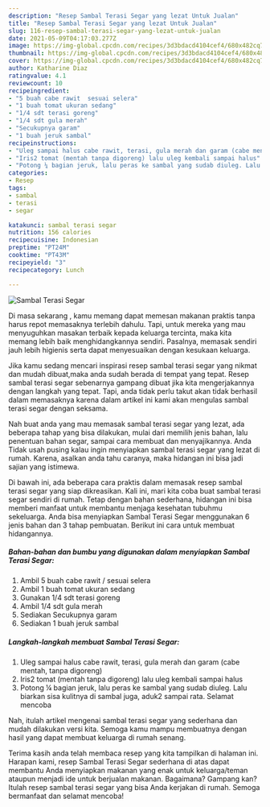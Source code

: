 ```yaml
---
description: "Resep Sambal Terasi Segar yang lezat Untuk Jualan"
title: "Resep Sambal Terasi Segar yang lezat Untuk Jualan"
slug: 116-resep-sambal-terasi-segar-yang-lezat-untuk-jualan
date: 2021-05-09T04:17:03.277Z
image: https://img-global.cpcdn.com/recipes/3d3bdacd4104cef4/680x482cq70/sambal-terasi-segar-foto-resep-utama.jpg
thumbnail: https://img-global.cpcdn.com/recipes/3d3bdacd4104cef4/680x482cq70/sambal-terasi-segar-foto-resep-utama.jpg
cover: https://img-global.cpcdn.com/recipes/3d3bdacd4104cef4/680x482cq70/sambal-terasi-segar-foto-resep-utama.jpg
author: Katharine Diaz
ratingvalue: 4.1
reviewcount: 10
recipeingredient:
- "5 buah cabe rawit  sesuai selera"
- "1 buah tomat ukuran sedang"
- "1/4 sdt terasi goreng"
- "1/4 sdt gula merah"
- "Secukupnya garam"
- "1 buah jeruk sambal"
recipeinstructions:
- "Uleg sampai halus cabe rawit, terasi, gula merah dan garam (cabe mentah, tanpa digoreng)"
- "Iris2 tomat (mentah tanpa digoreng) lalu uleg kembali sampai halus"
- "Potong ¼ bagian jeruk, lalu peras ke sambal yang sudab diuleg. Lalu biarkan sisa kulitnya di sambal juga, aduk2 sampai rata. Selamat mencoba"
categories:
- Resep
tags:
- sambal
- terasi
- segar

katakunci: sambal terasi segar 
nutrition: 156 calories
recipecuisine: Indonesian
preptime: "PT24M"
cooktime: "PT43M"
recipeyield: "3"
recipecategory: Lunch

---
```



![Sambal Terasi Segar](https://img-global.cpcdn.com/recipes/3d3bdacd4104cef4/680x482cq70/sambal-terasi-segar-foto-resep-utama.jpg)

Di masa  sekarang , kamu memang dapat memesan makanan praktis tanpa harus repot memasaknya terlebih dahulu. Tapi, untuk mereka yang mau menyuguhkan masakan terbaik kepada keluarga tercinta, maka kita memang lebih baik menghidangkannya sendiri. Pasalnya, memasak sendiri jauh lebih higienis serta dapat menyesuaikan dengan kesukaan keluarga.

Jika kamu sedang mencari inspirasi resep sambal terasi segar yang nikmat dan mudah dibuat,maka anda sudah berada di tempat yang tepat. Resep sambal terasi segar  sebenarnya gampang dibuat jika kita mengerjakannya dengan langkah yang tepat. Tapi, anda tidak perlu takut akan tidak berhasil dalam memasaknya 
karena dalam artikel ini kami akan mengulas sambal terasi segar dengan seksama.  



Nah buat anda yang mau memasak sambal terasi segar yang lezat, ada beberapa tahap yang bisa dilakukan, mulai dari memilih jenis bahan, lalu penentuan bahan segar, sampai cara membuat dan menyajikannya. Anda Tidak usah pusing kalau ingin menyiapkan sambal terasi segar yang lezat di rumah. Karena, asalkan anda  tahu caranya, maka hidangan ini bisa jadi sajian yang istimewa.

Di bawah ini, ada beberapa cara praktis  dalam memasak resep sambal terasi segar yang siap dikreasikan. Kali ini, mari kita coba buat sambal terasi segar sendiri di rumah. Tetap dengan bahan sederhana, hidangan ini bisa memberi manfaat untuk membantu menjaga kesehatan tubuhmu sekeluarga. Anda bisa menyiapkan Sambal Terasi Segar menggunakan 6 jenis bahan dan 3 tahap pembuatan. Berikut ini cara untuk membuat hidangannya.

<!--inarticleads1-->

##### Bahan-bahan dan bumbu yang digunakan dalam menyiapkan Sambal Terasi Segar:

1. Ambil 5 buah cabe rawit / sesuai selera
1. Ambil 1 buah tomat ukuran sedang
1. Gunakan 1/4 sdt terasi goreng
1. Ambil 1/4 sdt gula merah
1. Sediakan Secukupnya garam
1. Sediakan 1 buah jeruk sambal




<!--inarticleads2-->

##### Langkah-langkah membuat Sambal Terasi Segar:

1. Uleg sampai halus cabe rawit, terasi, gula merah dan garam (cabe mentah, tanpa digoreng)
1. Iris2 tomat (mentah tanpa digoreng) lalu uleg kembali sampai halus
1. Potong ¼ bagian jeruk, lalu peras ke sambal yang sudab diuleg. Lalu biarkan sisa kulitnya di sambal juga, aduk2 sampai rata. Selamat mencoba




Nah, itulah artikel mengenai  sambal terasi segar  yang sederhana dan mudah dilakukan versi kita. Semoga kamu mampu membuatnya dengan hasil yang dapat membuat keluarga di rumah senang. 

Terima kasih anda telah membaca resep yang kita tampilkan di halaman ini. Harapan kami, resep  Sambal Terasi Segar sederhana di atas dapat membantu Anda menyiapkan makanan yang enak untuk keluarga/teman ataupun menjadi ide untuk berjualan makanan. Bagaimana? Gampang kan? Itulah resep sambal terasi segar yang bisa Anda kerjakan di rumah. Semoga bermanfaat dan selamat mencoba!

